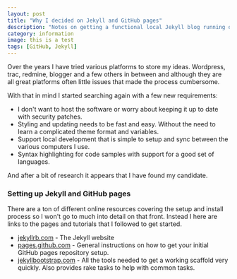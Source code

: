 ```yaml
---
layout: post
title: "Why I decided on Jekyll and GitHub pages"
description: "Notes on getting a functional local Jekyll blog running on windows 8"
category: information
image: this is a test
tags: [GitHub, Jekyll]
---
```


Over the years I have tried various platforms to store my ideas.  Wordpress, trac, redmine, blogger and a few others in 
between and although they are all great platforms often little issues that made the process cumbersome.  

With that in mind I started searching again with a few new requirements:
 
* I don't want to host the software or worry about keeping it up to date with security patches.
* Styling and updating needs to be fast and easy.  Without the need to learn a complicated theme format and variables. 
* Support local development that is simple to setup and sync between the various computers I use.  
* Syntax highlighting for code samples with support for a good set of languages.  

And after a bit of research it appears that I have found my candidate. 

### Setting up Jekyll and GitHub pages

There are a ton of different online resources covering the setup and install process so I won't go to much into 
detail on that front.  Instead I here are links to the pages and tutorials that I followed to get started. 

* [jekyllrb.com](http://jekyllrb.com/) - The Jekyll website
* [pages.github.com](https://pages.github.com/) - General instructions on how to get your initial GitHub pages 
repository setup.
* [jekyllbootstrap.com](http://jekyllbootstrap.com/) - All the tools needed to get a working scaffold very quickly. 
Also provides rake tasks to help with common tasks. 
